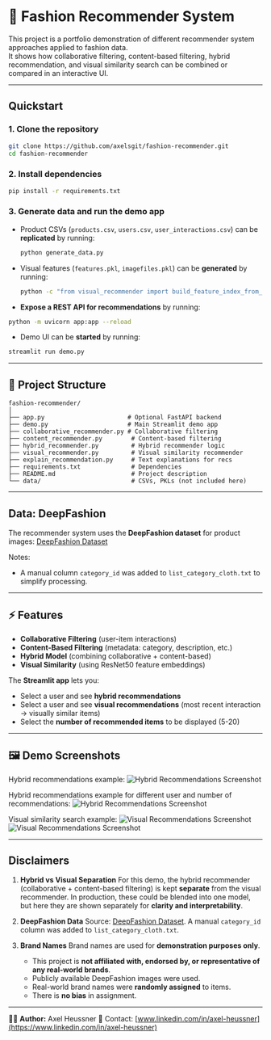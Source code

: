 # 👗 Fashion Recommender System

This project is a portfolio demonstration of different recommender system approaches applied to fashion data.  
It shows how collaborative filtering, content-based filtering, hybrid recommendation, and visual similarity search can be combined or compared in an interactive UI.

---

## Quickstart

### 1. Clone the repository
```bash
git clone https://github.com/axelsgit/fashion-recommender.git
cd fashion-recommender
````

### 2. Install dependencies

```bash
pip install -r requirements.txt
```

### 3. Generate data and run the demo app 

* Product CSVs (`products.csv`, `users.csv`, `user_interactions.csv`) can be **replicated** by running:

  ```bash
  python generate_data.py
  ```
* Visual features (`features.pkl`, `imagefiles.pkl`) can be **generated** by running:

  ```bash
  python -c "from visual_recommender import build_feature_index_from_catalog; build_feature_index_from_catalog('products.csv')"
  ```

* **Expose a REST API for recommendations** by running:

```bash
python -m uvicorn app:app --reload
```

* Demo UI can be **started** by running:

```bash
streamlit run demo.py
```

---

## 📂 Project Structure

```
fashion-recommender/
│
├── app.py                       # Optional FastAPI backend
├── demo.py                      # Main Streamlit demo app
├── collaborative_recommender.py # Collaborative filtering
├── content_recommender.py        # Content-based filtering
├── hybrid_recommender.py         # Hybrid recommender logic
├── visual_recommender.py         # Visual similarity recommender
├── explain_recommendation.py     # Text explanations for recs
├── requirements.txt              # Dependencies
├── README.md                     # Project description
└── data/                         # CSVs, PKLs (not included here)
```

---

## Data: DeepFashion

The recommender system uses the **DeepFashion dataset** for product images:
[DeepFashion Dataset](https://mmlab.ie.cuhk.edu.hk/projects/DeepFashion.html)

Notes:

* A manual column `category_id` was added to `list_category_cloth.txt` to simplify processing.

---

## ⚡ Features

* **Collaborative Filtering** (user-item interactions)
* **Content-Based Filtering** (metadata: category, description, etc.)
* **Hybrid Model** (combining collaborative + content-based)
* **Visual Similarity** (using ResNet50 feature embeddings)

The **Streamlit app** lets you:

* Select a user and see **hybrid recommendations**
* Select a user and see **visual recommendations** (most recent interaction → visually similar items)
* Select the **number of recommended items** to be displayed (5-20)

---

## 🖼️ Demo Screenshots

Hybrid recommendations example:
![Hybrid Recommendations Screenshot](assets/hybrid_recommendations.png)

Hybrid recommendations example for different user and number of recommendations:
![Hybrid Recommendations Screenshot](assets/hybrid_recommendations_different_number_and_user.png)

Visual similarity search example:
![Visual Recommendations Screenshot](assets/visual_recommendations1.png)
![Visual Recommendations Screenshot](assets/visual_recommendations2_2.png)

---

## Disclaimers

1. **Hybrid vs Visual Separation**
   For this demo, the hybrid recommender (collaborative + content-based filtering) is kept **separate** from the visual recommender.
   In production, these could be blended into one model, but here they are shown separately for **clarity and interpretability**.

2. **DeepFashion Data**
   Source: [DeepFashion Dataset](https://mmlab.ie.cuhk.edu.hk/projects/DeepFashion.html).
   A manual `category_id` column was added to `list_category_cloth.txt`.

3. **Brand Names**
   Brand names are used for **demonstration purposes only**.

   * This project is **not affiliated with, endorsed by, or representative of any real-world brands**.
   * Publicly available DeepFashion images were used.
   * Real-world brand names were **randomly assigned** to items.
   * There is **no bias** in assignment.

---

👨‍💻 **Author:** Axel Heussner
📧 Contact: [www.linkedin.com/in/axel-heussner](https://www.linkedin.com/in/axel-heussner)

```





